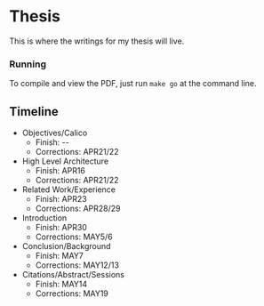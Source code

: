 # Thesis
This is where the writings for my thesis will live.

### Running
To compile and view the PDF, just run `make go` at the command line.

## Timeline
* Objectives/Calico
  * Finish: --
  * Corrections: APR21/22
* High Level Architecture
  * Finish: APR16
  * Corrections: APR21/22
* Related Work/Experience
  * Finish: APR23
  * Corrections: APR28/29
* Introduction
  * Finish: APR30
  * Corrections: MAY5/6
* Conclusion/Background
  * Finish: MAY7
  * Corrections: MAY12/13
* Citations/Abstract/Sessions
  * Finish: MAY14
  * Corrections: MAY19